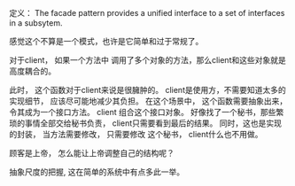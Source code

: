 定义：
The facade pattern provides a unified interface to a set of interfaces in a subsytem.

感觉这个不算是一个模式，也许是它简单和过于常规了。 

对于client， 如果一个方法中 调用了多个对象的方法，那么client和这些对象就是高度耦合的。 

此时， 这个函数对于client来说是很臃肿的。 client是使用方，不需要知道太多的实现细节， 应该尽可能地减少其负担。 在这个场景中， 这个函数需要抽象出来， 令其成为一个接口方法。 client 组合这个接口对象。 好像找了一个秘书，那些繁琐的事情全部交给秘书负责， client只需要看到最后的结果。 同时，这也是实现的封装， 当方法需要修改， 只需要修改 这个秘书， client什么也不用做。 

顾客是上帝， 怎么能让上帝调整自己的结构呢？

抽象尺度的把握, 这在简单的系统中有点多此一举。
